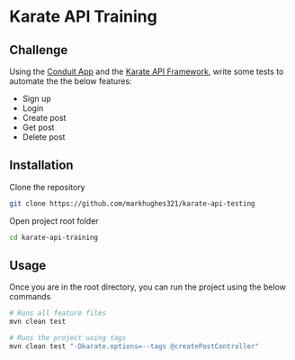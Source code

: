 # Karate API Training

## Challenge

Using the [Conduit App](https://react-redux.realworld.io/#/?_k=zkbpmx) and the [Karate API Framework](https://github.com/karatelabs), write some tests to automate the the below features:

- Sign up
- Login
- Create post
- Get post
- Delete post

## Installation

Clone the repository

```bash
git clone https://github.com/markhughes321/karate-api-testing
```

Open project root folder

```bash
cd karate-api-training
```

## Usage

Once you are in the root directory, you can run the project using the below commands

```python
# Runs all feature files
mvn clean test

# Runs the project using tags
mvn clean test "-Dkarate.options=--tags @createPostController"


```
